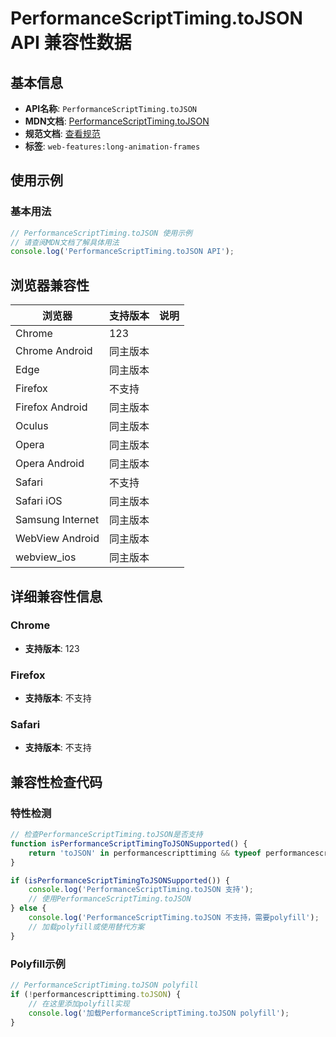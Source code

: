 # PerformanceScriptTiming.toJSON API 兼容性数据

## 基本信息

- **API名称**: `PerformanceScriptTiming.toJSON`
- **MDN文档**: [PerformanceScriptTiming.toJSON](https://developer.mozilla.org/docs/Web/API/PerformanceScriptTiming/toJSON)
- **规范文档**: [查看规范](https://w3c.github.io/long-animation-frames/#dom-performancescripttiming-tojson)
- **标签**: `web-features:long-animation-frames`

## 使用示例

### 基本用法

```javascript
// PerformanceScriptTiming.toJSON 使用示例
// 请查阅MDN文档了解具体用法
console.log('PerformanceScriptTiming.toJSON API');
```

## 浏览器兼容性

| 浏览器 | 支持版本 | 说明 |
|--------|----------|------|
| Chrome | 123 |  |
| Chrome Android | 同主版本 |  |
| Edge | 同主版本 |  |
| Firefox | 不支持 |  |
| Firefox Android | 同主版本 |  |
| Oculus | 同主版本 |  |
| Opera | 同主版本 |  |
| Opera Android | 同主版本 |  |
| Safari | 不支持 |  |
| Safari iOS | 同主版本 |  |
| Samsung Internet | 同主版本 |  |
| WebView Android | 同主版本 |  |
| webview_ios | 同主版本 |  |

## 详细兼容性信息

### Chrome

- **支持版本**: 123

### Firefox

- **支持版本**: 不支持

### Safari

- **支持版本**: 不支持

## 兼容性检查代码

### 特性检测

```javascript
// 检查PerformanceScriptTiming.toJSON是否支持
function isPerformanceScriptTimingToJSONSupported() {
    return 'toJSON' in performancescripttiming && typeof performancescripttiming.toJSON === 'function';
}

if (isPerformanceScriptTimingToJSONSupported()) {
    console.log('PerformanceScriptTiming.toJSON 支持');
    // 使用PerformanceScriptTiming.toJSON
} else {
    console.log('PerformanceScriptTiming.toJSON 不支持，需要polyfill');
    // 加载polyfill或使用替代方案
}
```

### Polyfill示例

```javascript
// PerformanceScriptTiming.toJSON polyfill
if (!performancescripttiming.toJSON) {
    // 在这里添加polyfill实现
    console.log('加载PerformanceScriptTiming.toJSON polyfill');
}
```

